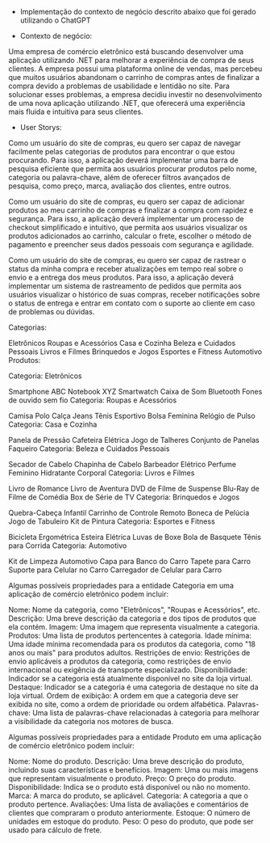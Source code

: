 - Implementação do contexto de negócio descrito abaixo que foi gerado utilizando o ChatGPT

- Contexto de negócio:

Uma empresa de comércio eletrônico está buscando desenvolver uma aplicação utilizando .NET para melhorar a experiência de compra de seus clientes. A empresa possui uma plataforma online de vendas, mas percebeu que muitos usuários abandonam o carrinho de compras antes de finalizar a compra devido a problemas de usabilidade e lentidão no site. Para solucionar esses problemas, a empresa decidiu investir no desenvolvimento de uma nova aplicação utilizando .NET, que oferecerá uma experiência mais fluida e intuitiva para seus clientes.

- User Storys:

Como um usuário do site de compras, eu quero ser capaz de navegar facilmente pelas categorias de produtos para encontrar o que estou procurando. Para isso, a aplicação deverá implementar uma barra de pesquisa eficiente que permita aos usuários procurar produtos pelo nome, categoria ou palavra-chave, além de oferecer filtros avançados de pesquisa, como preço, marca, avaliação dos clientes, entre outros.

Como um usuário do site de compras, eu quero ser capaz de adicionar produtos ao meu carrinho de compras e finalizar a compra com rapidez e segurança. Para isso, a aplicação deverá implementar um processo de checkout simplificado e intuitivo, que permita aos usuários visualizar os produtos adicionados ao carrinho, calcular o frete, escolher o método de pagamento e preencher seus dados pessoais com segurança e agilidade.

Como um usuário do site de compras, eu quero ser capaz de rastrear o status da minha compra e receber atualizações em tempo real sobre o envio e a entrega dos meus produtos. Para isso, a aplicação deverá implementar um sistema de rastreamento de pedidos que permita aos usuários visualizar o histórico de suas compras, receber notificações sobre o status de entrega e entrar em contato com o suporte ao cliente em caso de problemas ou dúvidas.

Categorias:

Eletrônicos
Roupas e Acessórios
Casa e Cozinha
Beleza e Cuidados Pessoais
Livros e Filmes
Brinquedos e Jogos
Esportes e Fitness
Automotivo
Produtos:

Categoria: Eletrônicos

Smartphone ABC
Notebook XYZ
Smartwatch
Caixa de Som Bluetooth
Fones de ouvido sem fio
Categoria: Roupas e Acessórios

Camisa Polo
Calça Jeans
Tênis Esportivo
Bolsa Feminina
Relógio de Pulso
Categoria: Casa e Cozinha

Panela de Pressão
Cafeteira Elétrica
Jogo de Talheres
Conjunto de Panelas
Faqueiro
Categoria: Beleza e Cuidados Pessoais

Secador de Cabelo
Chapinha de Cabelo
Barbeador Elétrico
Perfume Feminino
Hidratante Corporal
Categoria: Livros e Filmes

Livro de Romance
Livro de Aventura
DVD de Filme de Suspense
Blu-Ray de Filme de Comédia
Box de Série de TV
Categoria: Brinquedos e Jogos

Quebra-Cabeça Infantil
Carrinho de Controle Remoto
Boneca de Pelúcia
Jogo de Tabuleiro
Kit de Pintura
Categoria: Esportes e Fitness

Bicicleta Ergométrica
Esteira Elétrica
Luvas de Boxe
Bola de Basquete
Tênis para Corrida
Categoria: Automotivo

Kit de Limpeza Automotivo
Capa para Banco do Carro
Tapete para Carro
Suporte para Celular no Carro
Carregador de Celular para Carro


Algumas possíveis propriedades para a entidade Categoria em uma aplicação de comércio eletrônico podem incluir:

Nome: Nome da categoria, como "Eletrônicos", "Roupas e Acessórios", etc.
Descrição: Uma breve descrição da categoria e dos tipos de produtos que ela contém.
Imagem: Uma imagem que representa visualmente a categoria.
Produtos: Uma lista de produtos pertencentes à categoria.
Idade mínima: Uma idade mínima recomendada para os produtos da categoria, como "18 anos ou mais" para produtos adultos.
Restrições de envio: Restrições de envio aplicáveis a produtos da categoria, como restrições de envio internacional ou exigência de transporte especializado.
Disponibilidade: Indicador se a categoria está atualmente disponível no site da loja virtual.
Destaque: Indicador se a categoria é uma categoria de destaque no site da loja virtual.
Ordem de exibição: A ordem em que a categoria deve ser exibida no site, como a ordem de prioridade ou ordem alfabética.
Palavras-chave: Uma lista de palavras-chave relacionadas à categoria para melhorar a visibilidade da categoria nos motores de busca.


Algumas possíveis propriedades para a entidade Produto em uma aplicação de comércio eletrônico podem incluir:

Nome: Nome do produto.
Descrição: Uma breve descrição do produto, incluindo suas características e benefícios.
Imagem: Uma ou mais imagens que representam visualmente o produto.
Preço: O preço do produto.
Disponibilidade: Indica se o produto está disponível ou não no momento.
Marca: A marca do produto, se aplicável.
Categoria: A categoria a que o produto pertence.
Avaliações: Uma lista de avaliações e comentários de clientes que compraram o produto anteriormente.
Estoque: O número de unidades em estoque do produto.
Peso: O peso do produto, que pode ser usado para cálculo de frete.